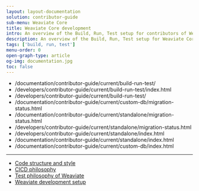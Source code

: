 ```yaml
---
layout: layout-documentation
solution: contributor-guide
sub-menu: Weaviate Core
title: Weaviate Core development
intro: An overview of the Build, Run, Test setup for contributors of Weaviate Core.
description: An overview of the Build, Run, Test setup for Weaviate Core contributors.
tags: ['build, run, test']
menu-order: 0
open-graph-type: article
og-img: documentation.jpg
toc: false
---
```

  - /documentation/contributor-guide/current/build-run-test/
  - /developers/contributor-guide/current/build-run-test/index.html
  - /developers/contributor-guide/current/build-run-test/
  - /documentation/contributor-guide/current/custom-db/migration-status.html
  - /documentation/contributor-guide/current/standalone/migration-status.html
  - /developers/contributor-guide/current/standalone/migration-status.html
  - /developers/contributor-guide/current/standalone/index.html
  - /documentation/contributor-guide/current/standalone/index.html
  - /documentation/contributor-guide/current/custom-db/index.html
---

- [Code structure and style](./structure.html)
- [CICD philosophy](./cicd.html)
- [Test philosophy of Weaviate](./tests.html)
- [Weaviate development setup](./setup.html)